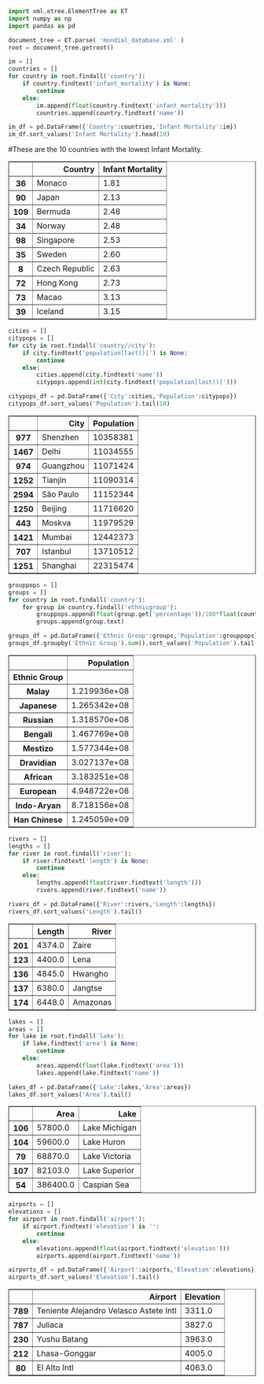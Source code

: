 

```python
import xml.etree.ElementTree as ET
import numpy as np
import pandas as pd
```


```python
document_tree = ET.parse( 'mondial_database.xml' )
root = document_tree.getroot()
```


```python
im = []
countries = []
for country in root.findall('country'):
    if country.findtext('infant_mortality') is None:
        continue
    else:
        im.append(float(country.findtext('infant_mortality')))
        countries.append(country.findtext('name'))
```


```python
im_df = pd.DataFrame({'Country':countries,'Infant Mortality':im})
im_df.sort_values('Infant Mortality').head(10)
```
#These are the 10 countries with the lowest Infant Mortality.




<div>
<table border="1" class="dataframe">
  <thead>
    <tr style="text-align: right;">
      <th></th>
      <th>Country</th>
      <th>Infant Mortality</th>
    </tr>
  </thead>
  <tbody>
    <tr>
      <th>36</th>
      <td>Monaco</td>
      <td>1.81</td>
    </tr>
    <tr>
      <th>90</th>
      <td>Japan</td>
      <td>2.13</td>
    </tr>
    <tr>
      <th>109</th>
      <td>Bermuda</td>
      <td>2.48</td>
    </tr>
    <tr>
      <th>34</th>
      <td>Norway</td>
      <td>2.48</td>
    </tr>
    <tr>
      <th>98</th>
      <td>Singapore</td>
      <td>2.53</td>
    </tr>
    <tr>
      <th>35</th>
      <td>Sweden</td>
      <td>2.60</td>
    </tr>
    <tr>
      <th>8</th>
      <td>Czech Republic</td>
      <td>2.63</td>
    </tr>
    <tr>
      <th>72</th>
      <td>Hong Kong</td>
      <td>2.73</td>
    </tr>
    <tr>
      <th>73</th>
      <td>Macao</td>
      <td>3.13</td>
    </tr>
    <tr>
      <th>39</th>
      <td>Iceland</td>
      <td>3.15</td>
    </tr>
  </tbody>
</table>
</div>




```python
cities = []
citypops = []
for city in root.findall('country//city'):
    if city.findtext('population[last()]') is None:
        continue
    else:
        cities.append(city.findtext('name'))
        citypops.append(int(city.findtext('population[last()]')))
```


```python
citypops_df = pd.DataFrame({'City':cities,'Population':citypops})
citypops_df.sort_values('Population').tail(10)
```




<div>
<table border="1" class="dataframe">
  <thead>
    <tr style="text-align: right;">
      <th></th>
      <th>City</th>
      <th>Population</th>
    </tr>
  </thead>
  <tbody>
    <tr>
      <th>977</th>
      <td>Shenzhen</td>
      <td>10358381</td>
    </tr>
    <tr>
      <th>1467</th>
      <td>Delhi</td>
      <td>11034555</td>
    </tr>
    <tr>
      <th>974</th>
      <td>Guangzhou</td>
      <td>11071424</td>
    </tr>
    <tr>
      <th>1252</th>
      <td>Tianjin</td>
      <td>11090314</td>
    </tr>
    <tr>
      <th>2594</th>
      <td>São Paulo</td>
      <td>11152344</td>
    </tr>
    <tr>
      <th>1250</th>
      <td>Beijing</td>
      <td>11716620</td>
    </tr>
    <tr>
      <th>443</th>
      <td>Moskva</td>
      <td>11979529</td>
    </tr>
    <tr>
      <th>1421</th>
      <td>Mumbai</td>
      <td>12442373</td>
    </tr>
    <tr>
      <th>707</th>
      <td>Istanbul</td>
      <td>13710512</td>
    </tr>
    <tr>
      <th>1251</th>
      <td>Shanghai</td>
      <td>22315474</td>
    </tr>
  </tbody>
</table>
</div>




```python
grouppops = []
groups = []
for country in root.findall('country'):
    for group in country.findall('ethnicgroup'):
        grouppops.append(float(group.get('percentage'))/100*float(country.findtext('population[last()]')))
        groups.append(group.text)
```


```python
groups_df = pd.DataFrame({'Ethnic Group':groups,'Population':grouppops})
groups_df.groupby('Ethnic Group').sum().sort_values('Population').tail(10)
```




<div>
<table border="1" class="dataframe">
  <thead>
    <tr style="text-align: right;">
      <th></th>
      <th>Population</th>
    </tr>
    <tr>
      <th>Ethnic Group</th>
      <th></th>
    </tr>
  </thead>
  <tbody>
    <tr>
      <th>Malay</th>
      <td>1.219936e+08</td>
    </tr>
    <tr>
      <th>Japanese</th>
      <td>1.265342e+08</td>
    </tr>
    <tr>
      <th>Russian</th>
      <td>1.318570e+08</td>
    </tr>
    <tr>
      <th>Bengali</th>
      <td>1.467769e+08</td>
    </tr>
    <tr>
      <th>Mestizo</th>
      <td>1.577344e+08</td>
    </tr>
    <tr>
      <th>Dravidian</th>
      <td>3.027137e+08</td>
    </tr>
    <tr>
      <th>African</th>
      <td>3.183251e+08</td>
    </tr>
    <tr>
      <th>European</th>
      <td>4.948722e+08</td>
    </tr>
    <tr>
      <th>Indo-Aryan</th>
      <td>8.718156e+08</td>
    </tr>
    <tr>
      <th>Han Chinese</th>
      <td>1.245059e+09</td>
    </tr>
  </tbody>
</table>
</div>




```python
rivers = []
lengths = []
for river in root.findall('river'):
    if river.findtext('length') is None:
        continue
    else:
        lengths.append(float(river.findtext('length')))
        rivers.append(river.findtext('name'))
```


```python
rivers_df = pd.DataFrame({'River':rivers,'Length':lengths})
rivers_df.sort_values('Length').tail()
```




<div>
<table border="1" class="dataframe">
  <thead>
    <tr style="text-align: right;">
      <th></th>
      <th>Length</th>
      <th>River</th>
    </tr>
  </thead>
  <tbody>
    <tr>
      <th>201</th>
      <td>4374.0</td>
      <td>Zaire</td>
    </tr>
    <tr>
      <th>123</th>
      <td>4400.0</td>
      <td>Lena</td>
    </tr>
    <tr>
      <th>136</th>
      <td>4845.0</td>
      <td>Hwangho</td>
    </tr>
    <tr>
      <th>137</th>
      <td>6380.0</td>
      <td>Jangtse</td>
    </tr>
    <tr>
      <th>174</th>
      <td>6448.0</td>
      <td>Amazonas</td>
    </tr>
  </tbody>
</table>
</div>




```python
lakes = []
areas = []
for lake in root.findall('lake'):
    if lake.findtext('area') is None:
        continue
    else:
        areas.append(float(lake.findtext('area')))
        lakes.append(lake.findtext('name'))
```


```python
lakes_df = pd.DataFrame({'Lake':lakes,'Area':areas})
lakes_df.sort_values('Area').tail()
```




<div>
<table border="1" class="dataframe">
  <thead>
    <tr style="text-align: right;">
      <th></th>
      <th>Area</th>
      <th>Lake</th>
    </tr>
  </thead>
  <tbody>
    <tr>
      <th>106</th>
      <td>57800.0</td>
      <td>Lake Michigan</td>
    </tr>
    <tr>
      <th>104</th>
      <td>59600.0</td>
      <td>Lake Huron</td>
    </tr>
    <tr>
      <th>79</th>
      <td>68870.0</td>
      <td>Lake Victoria</td>
    </tr>
    <tr>
      <th>107</th>
      <td>82103.0</td>
      <td>Lake Superior</td>
    </tr>
    <tr>
      <th>54</th>
      <td>386400.0</td>
      <td>Caspian Sea</td>
    </tr>
  </tbody>
</table>
</div>




```python
airports = []
elevations = []
for airport in root.findall('airport'):
    if airport.findtext('elevation') is '':
        continue
    else:
        elevations.append(float(airport.findtext('elevation')))
        airports.append(airport.findtext('name'))
```


```python
airports_df = pd.DataFrame({'Airport':airports,'Elevation':elevations})
airports_df.sort_values('Elevation').tail()
```




<div>
<table border="1" class="dataframe">
  <thead>
    <tr style="text-align: right;">
      <th></th>
      <th>Airport</th>
      <th>Elevation</th>
    </tr>
  </thead>
  <tbody>
    <tr>
      <th>789</th>
      <td>Teniente Alejandro Velasco Astete Intl</td>
      <td>3311.0</td>
    </tr>
    <tr>
      <th>787</th>
      <td>Juliaca</td>
      <td>3827.0</td>
    </tr>
    <tr>
      <th>230</th>
      <td>Yushu Batang</td>
      <td>3963.0</td>
    </tr>
    <tr>
      <th>212</th>
      <td>Lhasa-Gonggar</td>
      <td>4005.0</td>
    </tr>
    <tr>
      <th>80</th>
      <td>El Alto Intl</td>
      <td>4063.0</td>
    </tr>
  </tbody>
</table>
</div>




```python

```
